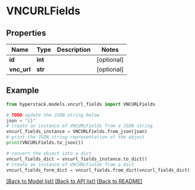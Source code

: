 # VNCURLFields


## Properties

Name | Type | Description | Notes
------------ | ------------- | ------------- | -------------
**id** | **int** |  | [optional] 
**vnc_url** | **str** |  | [optional] 

## Example

```python
from hyperstack.models.vncurl_fields import VNCURLFields

# TODO update the JSON string below
json = "{}"
# create an instance of VNCURLFields from a JSON string
vncurl_fields_instance = VNCURLFields.from_json(json)
# print the JSON string representation of the object
print(VNCURLFields.to_json())

# convert the object into a dict
vncurl_fields_dict = vncurl_fields_instance.to_dict()
# create an instance of VNCURLFields from a dict
vncurl_fields_form_dict = vncurl_fields.from_dict(vncurl_fields_dict)
```
[[Back to Model list]](../README.md#documentation-for-models) [[Back to API list]](../README.md#documentation-for-api-endpoints) [[Back to README]](../README.md)


